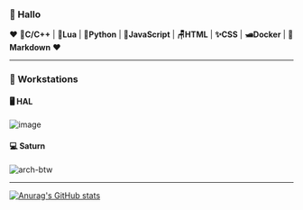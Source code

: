 ### 🐸 Hallo

❤️  💾**C/C++** | 🌙**Lua** | 🐍**Python** | 🧙**JavaScript** | **🪑HTML** | **✨CSS** | **🛥️Docker** | **🌠Markdown** ❤️

___

### 🍈 Workstations

#### 🖥️ HAL

![image](https://user-images.githubusercontent.com/80941110/208218779-f4fa3013-30e9-4e72-9252-5a094bc4cc71.png)


#### 💻 Saturn

![arch-btw](https://user-images.githubusercontent.com/80941110/193401294-3a1fc6e6-2aa6-49a9-a7b8-328f4cdb40e1.png)

___

[![Anurag's GitHub stats](https://github-readme-stats.vercel.app/api?username=ebears&hide=stars,prs&count_private=true&show_icons=true&theme=material-palenight)](https://github.com/anuraghazra/github-readme-stats)
